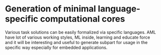 # Generation of minimal language-specific computational cores

Various task solutions can be easily formalized via specific languages.
AML have lot of various working styles, ML inside, learning and educate force
and it will be interesting and useful to generate subpart for usage in the specific
way especially for embedded applications.
